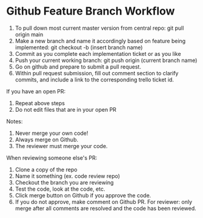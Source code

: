 # Github Feature Branch Workflow
1. To pull down most current master version from central repo: git pull origin main
2. Make a new branch and name it accordingly based on feature being implemented: git checkout -b (insert branch name)
3. Commit as you complete each implementation ticket or as you like
4. Push your current working branch: git push origin (current branch name)
5. Go on github and prepare to submit a pull request.
6. Within pull request submission, fill out comment section to clarify commits, and include a link to the corresponding trello ticket id.

If you have an open PR:
1. Repeat above steps
2. Do not edit files that are in your open PR

Notes:
1. Never merge your own code!
2. Always merge on Github.
3. The reviewer must merge your code.

When reviewing someone else's PR:
1. Clone a copy of the repo
2. Name it something (ex. code review repo)
3. Checkout the branch you are reviewing
4. Test the code, look at the code, etc.
5. Click merge button on Github if you approve the code.
6. If you do not approve, make comment on Github PR. For reviewer: only merge after all comments are resolved and the code has been reviewed.
